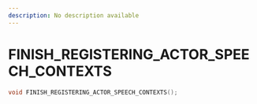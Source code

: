 ```yaml
---
description: No description available 
---
```


# FINISH_REGISTERING_ACTOR_SPEECH_CONTEXTS

```cpp
void FINISH_REGISTERING_ACTOR_SPEECH_CONTEXTS();
```